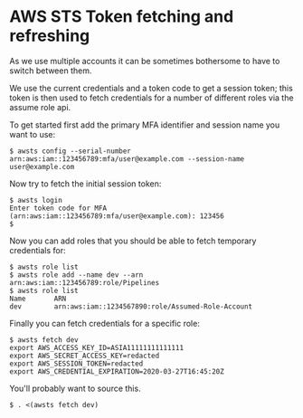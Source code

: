 # AWS STS Token fetching and refreshing

As we use multiple accounts it can be sometimes bothersome to have to switch between them. 

We use the current credentials and a token code to get a session token; this token is then used to fetch credentials 
for a number of different roles via the assume role api.

To get started first add the primary MFA identifier and session name you want to use:

```shell script
$ awsts config --serial-number arn:aws:iam::123456789:mfa/user@example.com --session-name user@example.com
```

Now try to fetch the initial session token:

```shell script
$ awsts login
Enter token code for MFA (arn:aws:iam::123456789:mfa/user@example.com): 123456
$
```

Now you can add roles that you should be able to fetch temporary credentials for:

```shell script
$ awsts role list
$ awsts role add --name dev --arn arn:aws:iam::123456789:role/Pipelines
$ awsts role list
Name       ARN
dev        arn:aws:iam::1234567890:role/Assumed-Role-Account
```

Finally you can fetch credentials for a specific role:

```shell script
$ awsts fetch dev
export AWS_ACCESS_KEY_ID=ASIA11111111111111
export AWS_SECRET_ACCESS_KEY=redacted
export AWS_SESSION_TOKEN=redacted
export AWS_CREDENTIAL_EXPIRATION=2020-03-27T16:45:20Z 
``` 

You'll probably want to source this.

```
$ . <(awsts fetch dev)
```
